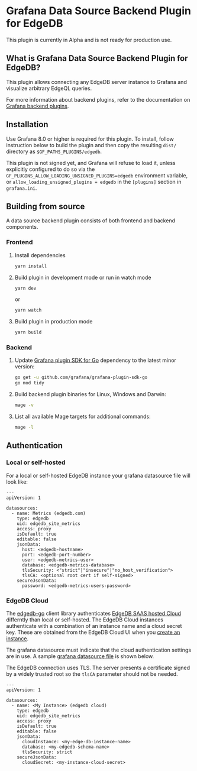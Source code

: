 # Grafana Data Source Backend Plugin for EdgeDB

This plugin is currently in Alpha and is not ready for production use.

## What is Grafana Data Source Backend Plugin for EdgeDB?

This plugin allows connecting any EdgeDB server instance to Grafana and
visualize arbitrary EdgeQL queries.

For more information about backend plugins, refer to the documentation on [Grafana backend plugins](https://grafana.com/docs/grafana/latest/developers/plugins/backend/).

## Installation

Use Grafana 8.0 or higher is required for this plugin.  To install,
follow instruction below to build the plugin and then copy the
resulting `dist/` directory as `$GF_PATHS_PLUGINS/edgedb`.

This plugin is not signed yet, and Grafana will refuse to load it,
unless explicitly configured to do so via the
`GF_PLUGINS_ALLOW_LOADING_UNSIGNED_PLUGINS=edgedb` environment
variable, or `allow_loading_unsigned_plugins = edgedb` in the
`[plugins]` section in `grafana.ini`.

## Building from source

A data source backend plugin consists of both frontend and backend components.

### Frontend

1. Install dependencies

   ```bash
   yarn install
   ```

2. Build plugin in development mode or run in watch mode

   ```bash
   yarn dev
   ```

   or

   ```bash
   yarn watch
   ```

3. Build plugin in production mode

   ```bash
   yarn build
   ```

### Backend

1. Update [Grafana plugin SDK for
Go](https://grafana.com/docs/grafana/latest/developers/plugins/backend/grafana-plugin-sdk-for-go/)
dependency to the latest minor version:

   ```bash
   go get -u github.com/grafana/grafana-plugin-sdk-go
   go mod tidy
   ```

2. Build backend plugin binaries for Linux, Windows and Darwin:

   ```bash
   mage -v
   ```

3. List all available Mage targets for additional commands:

   ```bash
   mage -l
   ```
## Authentication

### Local or self-hosted

For a local or self-hosted EdgeDB instance your grafana datasource
file will look like:

```
---
apiVersion: 1

datasources:
  - name: Metrics (edgedb.com)
    type: edgedb
    uid: edgedb_site_metrics
    access: proxy
    isDefault: true
    editable: false
    jsonData:
      host: <edgedb-hostname>
      port: <edgedb-port-number>
      user: <edgedb-metrics-user>
      database: <edgedb-metrics-database>
      tlsSecurity: <"strict"|"insecure"|"no_host_verification">
      tlsCA: <optional root cert if self-signed>
    secureJsonData:
      password: <edgedb-metrics-users-password>
```

### EdgeDB Cloud

The [edgedb-go](https://github.com/edgedb/edgedb-go) client library
authenticates [EdgeDB SAAS hosted Cloud](https://www.edgedb.com/cloud)
differntly than local or self-hosted.  The EdgeDB Cloud instances
authenticate with a combination of an instance name and a cloud secret
key.  These are obtained from the EdgeDB Cloud UI when you [create an
instance](https://cloud.edgedb.com/org/edgedb/create-instance).

The grafana datasource must indicate that the cloud authentication
settings are in use.  A sample [grafana datasource
file](https://grafana.com/docs/grafana/latest/datasources) is shown
below.

The EdgeDB connection uses TLS.  The server presents a certificate
signed by a widely trusted root so the `tlsCA` parameter should not be
needed.

```
---
apiVersion: 1

datasources:
  - name: <My Instance> (edgedb cloud)
    type: edgedb
    uid: edgedb_site_metrics
    access: proxy
    isDefault: true
    editable: false
    jsonData:
      cloudInstance: <my-edge-db-instance-name>
      database: <my-edgedb-schema-name>
      tlsSecurity: strict
    secureJsonData:
      cloudSecret: <my-instance-cloud-secret>
```


